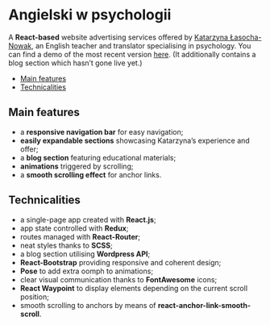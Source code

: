 # Angielski w psychologii

A **React-based** website advertising services offered by [Katarzyna Łasocha-Nowak](https://angielskiwpsychologii.pl/), an English teacher and translator specialising in psychology. You can find a demo of the most recent version [here](https://angielskiwpsychologii-demo.netlify.app/). (It additionally contains a blog section which hasn’t gone live yet.)

* [Main features](#main-features)
* [Technicalities](#technicalities)

## Main features

* a **responsive navigation bar** for easy navigation;
* **easily expandable sections** showcasing Katarzyna’s experience and offer;
* a **blog section** featuring educational materials;
* **animations** triggered by scrolling;
* a **smooth scrolling effect** for anchor links.

## Technicalities

* a single-page app created with **React.js**;
* app state controlled with **Redux**;
* routes managed with **React-Router**;
* neat styles thanks to **SCSS**;
* a blog section utilising **Wordpress API**;
* **React-Bootstrap** providing responsive and coherent design;
* **Pose** to add extra oomph to animations;
* clear visual communication thanks to **FontAwesome** icons;
* **React Waypoint** to display elements depending on the current scroll position;
* smooth scrolling to anchors by means of **react-anchor-link-smooth-scroll**.
